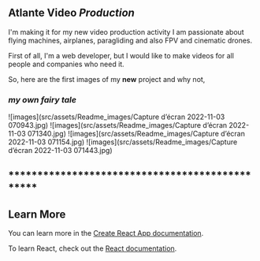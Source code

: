 ## **Atlante Video** _Production_

I'm making it for my new video production activity
I am passionate about flying machines, airplanes, 
paragliding and also FPV and cinematic drones.

First of all, I'm a web developer, but I would like to make videos 
for all people and companies who need it.

So, here are the first images of my **new** project and why not, 

### **_my own fairy tale_**
![images](src/assets/Readme_images/Capture d’écran 2022-11-03 070943.jpg)
![images](src/assets/Readme_images/Capture d’écran 2022-11-03 071340.jpg)
![images](src/assets/Readme_images/Capture d’écran 2022-11-03 071154.jpg)
![images](src/assets/Readme_images/Capture d’écran 2022-11-03 071443.jpg)
## ***********************************************

## Learn More

You can learn more in the [Create React App documentation](https://facebook.github.io/create-react-app/docs/getting-started).

To learn React, check out the [React documentation](https://reactjs.org/).
